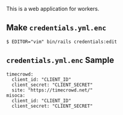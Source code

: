 This is a web application for workers.

## Make `credentials.yml.enc`
```
$ EDITOR="vim" bin/rails credentials:edit
```

## `credentials.yml.enc` Sample
```
timecrowd:
  client_id: "CLIENT_ID"
  client_secret: "CLIENT_SECRET"
  site: "https://timecrowd.net/"
misoca:
  client_id: "CLIENT_ID"
  client_secret: "CLIENT_SECRET"
```

